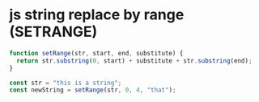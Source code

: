 # js string replace by range (SETRANGE)

```js
function setRange(str, start, end, substitute) {
  return str.substring(0, start) + substitute + str.substring(end);
}

const str = "this is a string";
const newString = setRange(str, 0, 4, "that");
```
